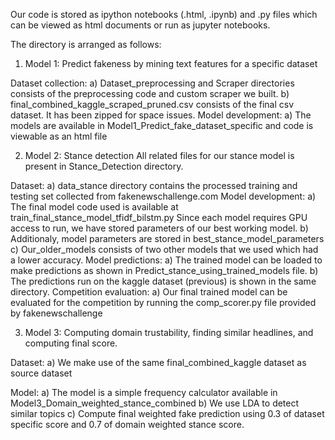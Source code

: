 Our code is stored as ipython notebooks (.html, .ipynb) and .py files which can be viewed as html documents or run as jupyter notebooks.

The directory is arranged as follows:

1) Model 1: Predict fakeness by mining text features for a specific dataset

Dataset collection: a) Dataset_preprocessing and Scraper directories consists of the preprocessing code and custom scraper we built. b) final_combined_kaggle_scraped_pruned.csv consists of the final csv dataset. It has been zipped for space issues. Model development: a) The models are available in Model1_Predict_fake_dataset_specific and code is viewable as an html file

2) Model 2: Stance detection All related files for our stance model is present in Stance_Detection directory.

Dataset: a) data_stance directory contains the processed training and testing set collected from fakenewschallenge.com Model development: a) The final model code used is available at train_final_stance_model_tfidf_bilstm.py Since each model requires GPU access to run, we have stored parameters of our best working model. b) Additionaly, model parameters are stored in best_stance_model_parameters c) Our_older_models consists of two other models that we used which had a lower accuracy. Model predictions: a) The trained model can be loaded to make predictions as shown in Predict_stance_using_trained_models file. b) The predictions run on the kaggle dataset (previous) is shown in the same directory. Competition evaluation: a) Our final trained model can be evaluated for the competition by running the comp_scorer.py file provided by fakenewschallenge

3) Model 3: Computing domain trustability, finding similar headlines, and computing final score.

Dataset: a) We make use of the same final_combined_kaggle dataset as source dataset

Model: a) The model is a simple frequency calculator available in Model3_Domain_weighted_stance_combined b) We use LDA to detect similar topics c) Compute final weighted fake prediction using 0.3 of dataset specific score and 0.7 of domain weighted stance score.
